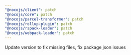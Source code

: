 ```yaml
---
"@nocojs/client": patch
"@nocojs/core": patch
"@nocojs/parcel-transformer": patch
"@nocojs/rollup-plugin": patch
"@nocojs/rspack-loader": patch
"@nocojs/webpack-loader": patch
---
```


Update version to fix missing files, fix package json issues
